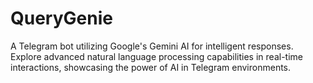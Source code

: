 # QueryGenie
A Telegram bot utilizing Google's Gemini AI for intelligent responses. Explore advanced natural language processing capabilities in real-time interactions, showcasing the power of AI in Telegram environments.
